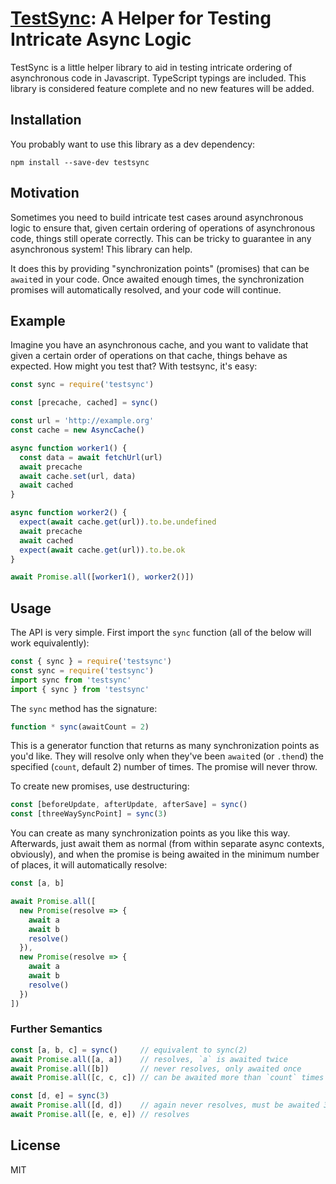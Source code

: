 # [TestSync](https://github.com/twooster/testsync): A Helper for Testing Intricate Async Logic

TestSync is a little helper library to aid in testing intricate ordering of
asynchronous code in Javascript. TypeScript typings are included. This library
is considered feature complete and no new features will be added.

## Installation

You probably want to use this library as a dev dependency:

```shell
npm install --save-dev testsync
```

## Motivation

Sometimes you need to build intricate test cases around asynchronous logic to
ensure that, given certain ordering of operations of asynchronous code, things
still operate correctly. This can be tricky to guarantee in any asynchronous
system! This library can help.

It does this by providing "synchronization points" (promises) that can be
`await`ed in your code. Once awaited enough times, the synchronization promises
will automatically resolved, and your code will continue.

## Example

Imagine you have an asynchronous cache, and you want to validate that given a
certain order of operations on that cache, things behave as expected. How might
you test that? With testsync, it's easy:

```javascript
const sync = require('testsync')

const [precache, cached] = sync()

const url = 'http://example.org'
const cache = new AsyncCache()

async function worker1() {
  const data = await fetchUrl(url)
  await precache
  await cache.set(url, data)
  await cached
}

async function worker2() {
  expect(await cache.get(url)).to.be.undefined
  await precache
  await cached
  expect(await cache.get(url)).to.be.ok
}

await Promise.all([worker1(), worker2()])
```

## Usage

The API is very simple. First import the `sync` function (all of the below
will work equivalently):

```javascript
const { sync } = require('testsync')
const sync = require('testsync')
import sync from 'testsync'
import { sync } from 'testsync'
```

The `sync` method has the signature:

```javascript
function * sync(awaitCount = 2)
```

This is a generator function that returns as many synchronization points as
you'd like. They will resolve only when they've been `await`ed (or `.then`d)
the specified (`count`, default 2) number of times. The promise will
never throw.

To create new promises, use destructuring:

```javascript
const [beforeUpdate, afterUpdate, afterSave] = sync()
const [threeWaySyncPoint] = sync(3)
```

You can create as many synchronization points as you like this way. Afterwards,
just await them as normal (from within separate async contexts, obviously), and
when the promise is being awaited in the minimum number of places, it will
automatically resolve:

```javascript
const [a, b]

await Promise.all([
  new Promise(resolve => {
    await a
    await b
    resolve()
  }),
  new Promise(resolve => {
    await a
    await b
    resolve()
  })
])
```

### Further Semantics

```javascript
const [a, b, c] = sync()     // equivalent to sync(2)
await Promise.all([a, a])    // resolves, `a` is awaited twice
await Promise.all([b])       // never resolves, only awaited once
await Promise.all([c, c, c]) // can be awaited more than `count` times

const [d, e] = sync(3)
await Promise.all([d, d])    // again never resolves, must be awaited 3 times
await Promise.all([e, e, e]) // resolves
```

## License

MIT
